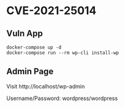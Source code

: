 # CVE-2021-25014

## Vuln App

```
docker-compose up -d
docker-compose run --rm wp-cli install-wp
```

## Admin Page

Visit http://localhost/wp-admin

Username/Password: wordpress/wordpress